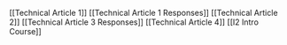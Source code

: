 [[Technical Article 1]]
[[Technical Article 1 Responses]]
[[Technical Article 2]]
[[Technical Article 3 Responses]]
[[Technical Article 4]]
[[I2 Intro Course]]

